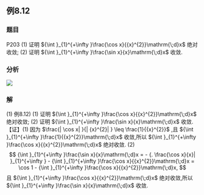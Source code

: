 ## 例8.12
### 题目
P203 (1) 证明 ${\int }_{1}^{+\infty }\frac{\cos x}{{x}^{2}}\mathrm{\;d}x$ 绝对收敛;
(2) 证明 ${\int }_{1}^{+\infty }\frac{\sin x}{x}\mathrm{\;d}x$ 收敛.
### 分析
![](https://img.hwenyi.live/202410141628664.webp)
### 解
(1) 例8.12) (1) 证明 ${\int }_{1}^{+\infty }\frac{\cos x}{{x}^{2}}\mathrm{\;d}x$ 绝对收敛; (2) 证明 ${\int }_{1}^{+\infty }\frac{\sin x}{x}\mathrm{\;d}x$ 收敛.
【证】(1) 因为 $\frac{| \cos x| }{| {x}^{2}| } \leq \frac{1}{{x}^{2}}$ ,且 ${\int }_{1}^{+\infty }\frac{1}{{x}^{2}}\mathrm{\;d}x$ 收敛,所以 ${\int }_{1}^{+\infty }\frac{\cos x}{{x}^{2}}\mathrm{\;d}x$ 绝对收敛.
(2)
$$
{\int }_{1}^{+\infty }\frac{\sin x}{x}\mathrm{\;d}x = - {. \frac{\cos x}{x}| }_{1}^{+\infty } - {\int }_{1}^{+\infty }\frac{\cos x}{{x}^{2}}\mathrm{\;d}x = \cos 1 - {\int }_{1}^{+\infty }\frac{\cos x}{{x}^{2}}\mathrm{\;d}x,
$$
且 ${\int }_{1}^{+\infty }\frac{\cos x}{{x}^{2}}\mathrm{\;d}x$ 绝对收敛,所以 ${\int }_{1}^{+\infty }\frac{\sin x}{x}\mathrm{\;d}x$ 收敛.
